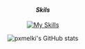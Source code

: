 <div align="center">

<!--## Hello World!!! 👋-->
<!--![melki](img/profile%20header.png)
<!--
**pxmelki/pxmelki** is a ✨ _special_ ✨ repository because its `README.md` (this file) appears on your GitHub profile.

Here are some ideas to get you started:

- 🔭 I’m currently working on ...
- 🌱 I’m currently learning ...
- 👯 I’m looking to collaborate on ...
- 🤔 I’m looking for help with ...
- 💬 Ask me about ...
- 📫 How to reach me: ...
- 😄 Pronouns: ...
- ⚡ Fun fact: ...
-->

#### **_Skils_**

[![My Skills](https://skillicons.dev/icons?i=java,python,mysql,git,wordpress,premiere,photoshop,ai,&theme=dark&flutter&perline=4)](https://skillicons.dev)

![pxmelki's GitHub stats](https://github-readme-stats.vercel.app/api?username=pxmelki&show_icons=true&hide=prs,issues,contribs&theme=blue_navy)

</div>
